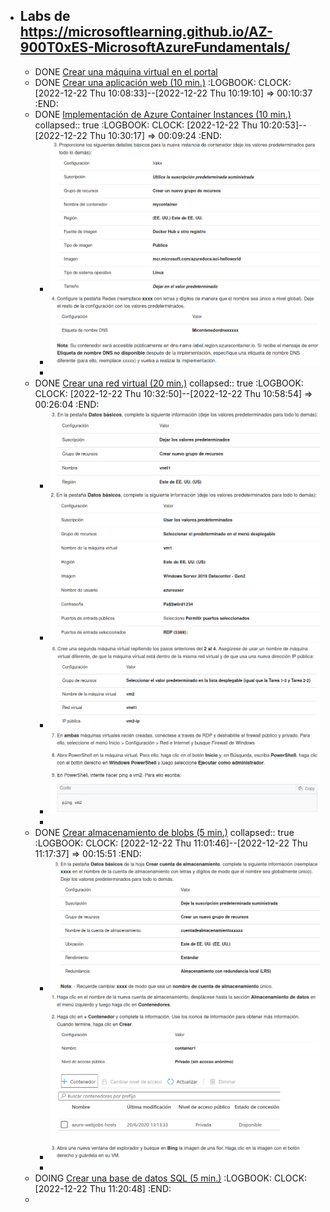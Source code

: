 - ## Labs de https://microsoftlearning.github.io/AZ-900T0xES-MicrosoftAzureFundamentals/
	- DONE [Crear una máquina virtual en el portal](https://microsoftlearning.github.io/AZ-900T0xES-MicrosoftAzureFundamentals/Instructions/Walkthroughs/01-Create%20a%20virtual%20machine.html)
	- DONE [Crear una aplicación web (10 min.)](https://microsoftlearning.github.io/AZ-900T0xES-MicrosoftAzureFundamentals/Instructions/Walkthroughs/02-Create%20a%20Web%20App.html)
	  :LOGBOOK:
	  CLOCK: [2022-12-22 Thu 10:08:33]--[2022-12-22 Thu 10:19:10] =>  00:10:37
	  :END:
	- DONE [Implementación de Azure Container Instances (10 min.)](https://microsoftlearning.github.io/AZ-900T0xES-MicrosoftAzureFundamentals/Instructions/Walkthroughs/03-Deploy%20Azure%20Container%20Instances.html)
	  collapsed:: true
	  :LOGBOOK:
	  CLOCK: [2022-12-22 Thu 10:20:53]--[2022-12-22 Thu 10:30:17] =>  00:09:24
	  :END:
		- ![image.png](../assets/image_1671701455577_0.png)
		- ![image.png](../assets/image_1671701491090_0.png)
		-
	- DONE [Crear una red virtual (20 min.)](https://microsoftlearning.github.io/AZ-900T0xES-MicrosoftAzureFundamentals/Instructions/Walkthroughs/04-Create%20a%20virtual%20network.html)
	  collapsed:: true
	  :LOGBOOK:
	  CLOCK: [2022-12-22 Thu 10:32:50]--[2022-12-22 Thu 10:58:54] =>  00:26:04
	  :END:
		- ![image.png](../assets/image_1671703167483_0.png)
		- ![image.png](../assets/image_1671703194333_0.png)
		- ![image.png](../assets/image_1671703217144_0.png)
		- ![image.png](../assets/image_1671703239837_0.png)
		-
	- DONE [Crear almacenamiento de blobs (5 min.)](https://microsoftlearning.github.io/AZ-900T0xES-MicrosoftAzureFundamentals/Instructions/Walkthroughs/05-Create%20Blob%20storage.html)
	  collapsed:: true
	  :LOGBOOK:
	  CLOCK: [2022-12-22 Thu 11:01:46]--[2022-12-22 Thu 11:17:37] =>  00:15:51
	  :END:
		- ![image.png](../assets/image_1671704299301_0.png)
		- ![image.png](../assets/image_1671704341625_0.png)
		-
	- DOING [Crear una base de datos SQL (5 min.)](https://microsoftlearning.github.io/AZ-900T0xES-MicrosoftAzureFundamentals/Instructions/Walkthroughs/06-Create%20a%20SQL%20database.html)
	  :LOGBOOK:
	  CLOCK: [2022-12-22 Thu 11:20:48]
	  :END:
	-